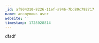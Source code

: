 ```yaml
---
_id: af904310-8226-11ef-a946-7bd89c792717
name: anonymous user
website: ''
timestamp: 1728028814
---
```

dfsdf
